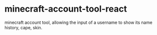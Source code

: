 # minecraft-account-tool-react
minecraft account tool, allowing the input of a username to show its name history, cape, skin.
